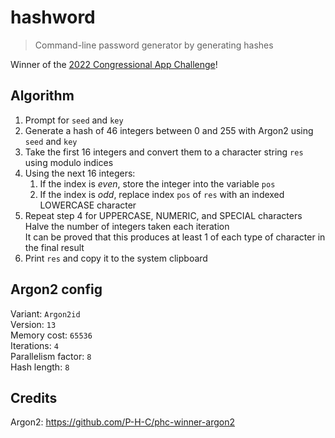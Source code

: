 # hashword

> Command-line password generator by generating hashes

Winner of the [2022 Congressional App Challenge](https://www.congressionalappchallenge.us/2022-winners/#Washington)!

## Algorithm

1. Prompt for `seed` and `key`
2. Generate a hash of 46 integers between 0 and 255 with Argon2 using `seed` and `key`
3. Take the first 16 integers and convert them to a character string `res` using modulo indices
4. Using the next 16 integers:
   1. If the index is _even_, store the integer into the variable `pos`
   2. If the index is _odd_, replace index `pos` of `res` with an indexed LOWERCASE character
5. Repeat step 4 for UPPERCASE, NUMERIC, and SPECIAL characters\
   Halve the number of integers taken each iteration\
   It can be proved that this produces at least 1 of each type of character in the final result
6. Print `res` and copy it to the system clipboard

## Argon2 config

Variant: `Argon2id`\
Version: `13`\
Memory cost: `65536`\
Iterations: `4`\
Parallelism factor: `8`\
Hash length: `8`

## Credits

Argon2: https://github.com/P-H-C/phc-winner-argon2

